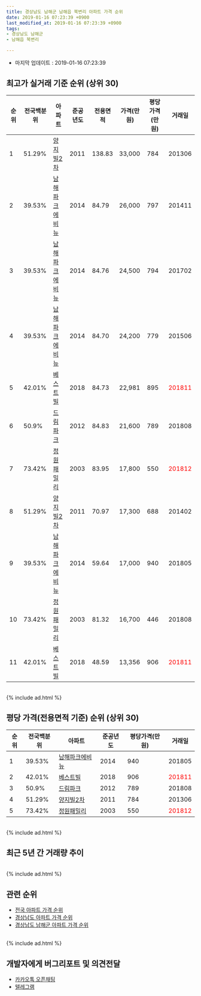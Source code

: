 ```yaml
---
title: 경상남도 남해군 남해읍 북변리 아파트 가격 순위
date: 2019-01-16 07:23:39 +0900
last_modified_at: 2019-01-16 07:23:39 +0900
tags:
- 경상남도 남해군
- 남해읍 북변리

---
```


* 마지막 업데이트 : 2019-01-16 07:23:39

## 최고가 실거래 기준 순위 (상위 30)


|순위|전국백분위|아파트|준공년도|전용면적|가격(만원)|평당가격(만원)|거래일|
|---|---|---|---|---|---|---|---|
|1|51.29%|[양지빌2차](https://search.naver.com/search.naver?query=%EA%B2%BD%EC%83%81%EB%82%A8%EB%8F%84+%EB%82%A8%ED%95%B4%EA%B5%B0+%EB%82%A8%ED%95%B4%EC%9D%8D+%EB%B6%81%EB%B3%80%EB%A6%AC+%EC%96%91%EC%A7%80%EB%B9%8C2%EC%B0%A8)|2011|138.83|33,000|784|201306|
|2|39.53%|[남해파크에비뉴](https://search.naver.com/search.naver?query=%EA%B2%BD%EC%83%81%EB%82%A8%EB%8F%84+%EB%82%A8%ED%95%B4%EA%B5%B0+%EB%82%A8%ED%95%B4%EC%9D%8D+%EB%B6%81%EB%B3%80%EB%A6%AC+%EB%82%A8%ED%95%B4%ED%8C%8C%ED%81%AC%EC%97%90%EB%B9%84%EB%89%B4)|2014|84.79|26,000|797|201411|
|3|39.53%|[남해파크에비뉴](https://search.naver.com/search.naver?query=%EA%B2%BD%EC%83%81%EB%82%A8%EB%8F%84+%EB%82%A8%ED%95%B4%EA%B5%B0+%EB%82%A8%ED%95%B4%EC%9D%8D+%EB%B6%81%EB%B3%80%EB%A6%AC+%EB%82%A8%ED%95%B4%ED%8C%8C%ED%81%AC%EC%97%90%EB%B9%84%EB%89%B4)|2014|84.76|24,500|794|201702|
|4|39.53%|[남해파크에비뉴](https://search.naver.com/search.naver?query=%EA%B2%BD%EC%83%81%EB%82%A8%EB%8F%84+%EB%82%A8%ED%95%B4%EA%B5%B0+%EB%82%A8%ED%95%B4%EC%9D%8D+%EB%B6%81%EB%B3%80%EB%A6%AC+%EB%82%A8%ED%95%B4%ED%8C%8C%ED%81%AC%EC%97%90%EB%B9%84%EB%89%B4)|2014|84.70|24,200|779|201506|
|5|42.01%|[베스트빌](https://search.naver.com/search.naver?query=%EA%B2%BD%EC%83%81%EB%82%A8%EB%8F%84+%EB%82%A8%ED%95%B4%EA%B5%B0+%EB%82%A8%ED%95%B4%EC%9D%8D+%EB%B6%81%EB%B3%80%EB%A6%AC+%EB%B2%A0%EC%8A%A4%ED%8A%B8%EB%B9%8C)|2018|84.73|22,981|895|<span style="color:red">201811</span>|
|6|50.9%|[드림파크](https://search.naver.com/search.naver?query=%EA%B2%BD%EC%83%81%EB%82%A8%EB%8F%84+%EB%82%A8%ED%95%B4%EA%B5%B0+%EB%82%A8%ED%95%B4%EC%9D%8D+%EB%B6%81%EB%B3%80%EB%A6%AC+%EB%93%9C%EB%A6%BC%ED%8C%8C%ED%81%AC)|2012|84.83|21,600|789|201808|
|7|73.42%|[정원패밀리](https://search.naver.com/search.naver?query=%EA%B2%BD%EC%83%81%EB%82%A8%EB%8F%84+%EB%82%A8%ED%95%B4%EA%B5%B0+%EB%82%A8%ED%95%B4%EC%9D%8D+%EB%B6%81%EB%B3%80%EB%A6%AC+%EC%A0%95%EC%9B%90%ED%8C%A8%EB%B0%80%EB%A6%AC)|2003|83.95|17,800|550|<span style="color:red">201812</span>|
|8|51.29%|[양지빌2차](https://search.naver.com/search.naver?query=%EA%B2%BD%EC%83%81%EB%82%A8%EB%8F%84+%EB%82%A8%ED%95%B4%EA%B5%B0+%EB%82%A8%ED%95%B4%EC%9D%8D+%EB%B6%81%EB%B3%80%EB%A6%AC+%EC%96%91%EC%A7%80%EB%B9%8C2%EC%B0%A8)|2011|70.97|17,300|688|201402|
|9|39.53%|[남해파크에비뉴](https://search.naver.com/search.naver?query=%EA%B2%BD%EC%83%81%EB%82%A8%EB%8F%84+%EB%82%A8%ED%95%B4%EA%B5%B0+%EB%82%A8%ED%95%B4%EC%9D%8D+%EB%B6%81%EB%B3%80%EB%A6%AC+%EB%82%A8%ED%95%B4%ED%8C%8C%ED%81%AC%EC%97%90%EB%B9%84%EB%89%B4)|2014|59.64|17,000|940|201805|
|10|73.42%|[정원패밀리](https://search.naver.com/search.naver?query=%EA%B2%BD%EC%83%81%EB%82%A8%EB%8F%84+%EB%82%A8%ED%95%B4%EA%B5%B0+%EB%82%A8%ED%95%B4%EC%9D%8D+%EB%B6%81%EB%B3%80%EB%A6%AC+%EC%A0%95%EC%9B%90%ED%8C%A8%EB%B0%80%EB%A6%AC)|2003|81.32|16,700|446|201808|
|11|42.01%|[베스트빌](https://search.naver.com/search.naver?query=%EA%B2%BD%EC%83%81%EB%82%A8%EB%8F%84+%EB%82%A8%ED%95%B4%EA%B5%B0+%EB%82%A8%ED%95%B4%EC%9D%8D+%EB%B6%81%EB%B3%80%EB%A6%AC+%EB%B2%A0%EC%8A%A4%ED%8A%B8%EB%B9%8C)|2018|48.59|13,356|906|<span style="color:red">201811</span>|


<br>
{% include ad.html %}
<br>

## 평당 가격(전용면적 기준) 순위 (상위 30)


|순위|전국백분위|아파트|준공년도|평당가격(만원)|거래일|
|---|---|---|---|---|---|
|1|39.53%|[남해파크에비뉴](https://search.naver.com/search.naver?query=%EA%B2%BD%EC%83%81%EB%82%A8%EB%8F%84+%EB%82%A8%ED%95%B4%EA%B5%B0+%EB%82%A8%ED%95%B4%EC%9D%8D+%EB%B6%81%EB%B3%80%EB%A6%AC+%EB%82%A8%ED%95%B4%ED%8C%8C%ED%81%AC%EC%97%90%EB%B9%84%EB%89%B4)|2014|940|201805|
|2|42.01%|[베스트빌](https://search.naver.com/search.naver?query=%EA%B2%BD%EC%83%81%EB%82%A8%EB%8F%84+%EB%82%A8%ED%95%B4%EA%B5%B0+%EB%82%A8%ED%95%B4%EC%9D%8D+%EB%B6%81%EB%B3%80%EB%A6%AC+%EB%B2%A0%EC%8A%A4%ED%8A%B8%EB%B9%8C)|2018|906|<span style="color:red">201811</span>|
|3|50.9%|[드림파크](https://search.naver.com/search.naver?query=%EA%B2%BD%EC%83%81%EB%82%A8%EB%8F%84+%EB%82%A8%ED%95%B4%EA%B5%B0+%EB%82%A8%ED%95%B4%EC%9D%8D+%EB%B6%81%EB%B3%80%EB%A6%AC+%EB%93%9C%EB%A6%BC%ED%8C%8C%ED%81%AC)|2012|789|201808|
|4|51.29%|[양지빌2차](https://search.naver.com/search.naver?query=%EA%B2%BD%EC%83%81%EB%82%A8%EB%8F%84+%EB%82%A8%ED%95%B4%EA%B5%B0+%EB%82%A8%ED%95%B4%EC%9D%8D+%EB%B6%81%EB%B3%80%EB%A6%AC+%EC%96%91%EC%A7%80%EB%B9%8C2%EC%B0%A8)|2011|784|201306|
|5|73.42%|[정원패밀리](https://search.naver.com/search.naver?query=%EA%B2%BD%EC%83%81%EB%82%A8%EB%8F%84+%EB%82%A8%ED%95%B4%EA%B5%B0+%EB%82%A8%ED%95%B4%EC%9D%8D+%EB%B6%81%EB%B3%80%EB%A6%AC+%EC%A0%95%EC%9B%90%ED%8C%A8%EB%B0%80%EB%A6%AC)|2003|550|<span style="color:red">201812</span>|


<br>
{% include ad.html %}
<br>

## 최근 5년 간 거래량 추이


<div style="width:100%;">
    <canvas id="deal_progress" height="250"></canvas>
</div>

<script>
new Chart(document.getElementById("deal_progress"), {
    type: 'line',
    data: {
        labels: ['201401','201402','201403','201404','201405','201406','201407','201408','201409','201410','201411','201412','201501','201502','201503','201504','201505','201506','201507','201508','201509','201510','201511','201512','201601','201602','201603','201604','201605','201606','201607','201608','201609','201610','201611','201612','201701','201702','201703','201704','201705','201706','201707','201708','201709','201710','201711','201712','201801','201802','201803','201804','201805','201806','201807','201808','201809','201810','201811','201812','201901'],
        datasets: [{
            label: '실거래 수',
            pointRadius: 1,
            data: [0, 1, 1, 1, 0, 0, 3, 1, 0, 0, 1, 1, 0, 0, 1, 0, 1, 2, 3, 0, 0, 1, 1, 0, 0, 0, 0, 1, 0, 0, 0, 0, 0, 1, 1, 0, 2, 3, 3, 1, 0, 0, 0, 0, 1, 0, 0, 1, 1, 1, 0, 2, 2, 0, 0, 3, 0, 2, 3, 2, 0],
            borderColor: "rgba(255, 201, 14, 1)",
            backgroundColor: "rgba(255, 201, 14, 0.5)",
            fill: true,
        }]
    },
    options: {
        responsive: true,
        title: {
            display: true,
            text: '5년간 거래량 추이'
        },
        tooltips: {
            mode: 'index',
            intersect: false,
        },
        hover: {
            mode: 'nearest',
            intersect: true
        },
        scales: {
            xAxes: [{
                display: true,
                scaleLabel: {
                    display: true,
                    labelString: '년/월'
                }
            }],
            yAxes: [{
                display: true,
                ticks: {
                    suggestedMin: 0,
                },
                scaleLabel: {
                    display: true,
                    labelString: '실거래 수'
                }
            }]
        }
    }
});

</script>


<br>
{% include ad.html %}
<br>

## 관련 순위

- [전국 아파트 가격 순위](https://inasie.github.io/apt-ranking/전국)
- [경상남도 아파트 가격 순위](https://inasie.github.io/apt-ranking/경상남도)
- [경상남도 남해군 아파트 가격 순위](https://inasie.github.io/apt-ranking/경상남도-남해군)


<br>
{% include ad.html %}
<br>

## 개발자에게 버그리포트 및 의견전달

- [카카오톡 오픈채팅](https://open.kakao.com/o/gLJUAP4)
- [텔레그램](https://t.me/inasie)

